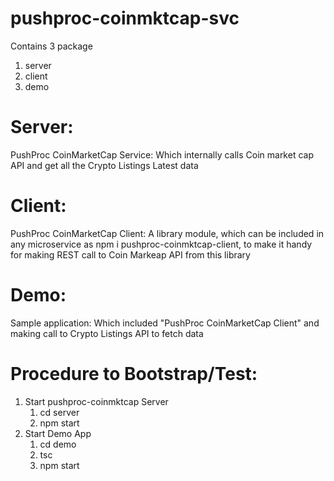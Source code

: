 # pushproc-coinmktcap-svc

Contains 3 package
1. server
2. client
3. demo

# Server:
PushProc CoinMarketCap Service: Which internally calls Coin market cap API and get all the Crypto Listings Latest data

# Client:
PushProc CoinMarketCap Client: A library module, which can be included in any microservice as npm i pushproc-coinmktcap-client, to make it handy for making REST call to Coin Markeap API from this library

# Demo:
Sample application: Which included "PushProc CoinMarketCap Client" and making call to Crypto Listings API to fetch data

# Procedure to Bootstrap/Test:

1. Start pushproc-coinmktcap Server 
   1. cd server 
   2. npm start
2. Start Demo App
   1. cd demo 
   2. tsc 
   3. npm start




